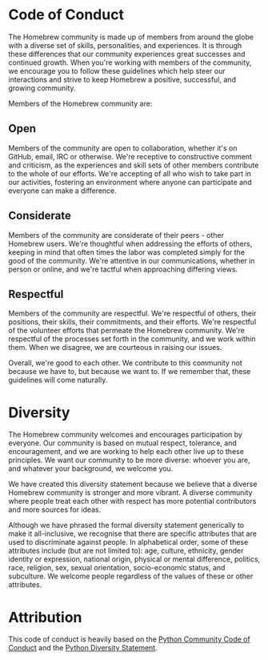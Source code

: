 # Code of Conduct
The Homebrew community is made up of members from around the globe with a diverse set of skills, personalities, and experiences. It is through these differences that our community experiences great successes and continued growth. When you're working with members of the community, we encourage you to follow these guidelines which help steer our interactions and strive to keep Homebrew a positive, successful, and growing community.

Members of the Homebrew community are:

## Open
Members of the community are open to collaboration, whether it's on GitHub, email, IRC or otherwise. We're receptive to constructive comment and criticism, as the experiences and skill sets of other members contribute to the whole of our efforts. We're accepting of all who wish to take part in our activities, fostering an environment where anyone can participate and everyone can make a difference.

## Considerate
Members of the community are considerate of their peers - other Homebrew users. We're thoughtful when addressing the efforts of others, keeping in mind that often times the labor was completed simply for the good of the community. We're attentive in our communications, whether in person or online, and we're tactful when approaching differing views.

## Respectful
Members of the community are respectful. We're respectful of others, their positions, their skills, their commitments, and their efforts. We're respectful of the volunteer efforts that permeate the Homebrew community. We're respectful of the processes set forth in the community, and we work within them. When we disagree, we are courteous in raising our issues.

Overall, we're good to each other. We contribute to this community not because we have to, but because we want to. If we remember that, these guidelines will come naturally.

# Diversity
The Homebrew community welcomes and encourages participation by everyone. Our community is based on mutual respect, tolerance, and encouragement, and we are working to help each other live up to these principles. We want our community to be more diverse: whoever you are, and whatever your background, we welcome you.

We have created this diversity statement because we believe that a diverse Homebrew community is stronger and more vibrant. A diverse community where people treat each other with respect has more potential contributors and more sources for ideas.

Although we have phrased the formal diversity statement generically to make it all-inclusive, we recognise that there are specific attributes that are used to discriminate against people. In alphabetical order, some of these attributes include (but are not limited to): age, culture, ethnicity, gender identity or expression, national origin, physical or mental difference, politics, race, religion, sex, sexual orientation, socio-economic status, and subculture. We welcome people regardless of the values of these or other attributes.

# Attribution
This code of conduct is heavily based on the [Python Community Code of Conduct](http://www.python.org/psf/codeofconduct/) and the [Python Diversity Statement](http://www.python.org/community/diversity/).
